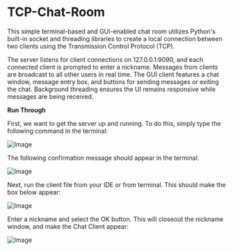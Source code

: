 # TCP-Chat-Room

This simple terminal-based and GUI-enabled chat room utilizes Python's built-in socket and threading libraries to create a local connection between two clients using the Transmission Control Protocol (TCP). 

The server listens for client connections on 127.0.0.1:9090, and each connected client is prompted to enter a nickname. Messages from clients are broadcast to all other users in real time. The GUI client features a chat window, message entry box, and buttons for sending messages or exiting the chat. Background threading ensures the UI remains responsive while messages are being received.

**Run Through**

First, we want to get the server up and running. To do this, simply type the following command in the terminal:

![Image](https://github.com/user-attachments/assets/8923987d-9619-4101-9b89-0edae909b990)

The following confirmation message should appear in the terminal:

![Image](https://github.com/user-attachments/assets/740ce44d-2c47-4afc-8dee-46923a99fcc4)

Next, run the client file from your IDE or from terminal. This should make the box below appear:

![Image](https://github.com/user-attachments/assets/0cbe7276-bcda-4226-8fd2-847a448959b2)

Enter a nickname and select the OK button. This will closeout the nickname window, and make the Chat Client appear:

![Image](https://github.com/user-attachments/assets/784da74c-42c2-48ea-8e36-82f4b23a8104)




